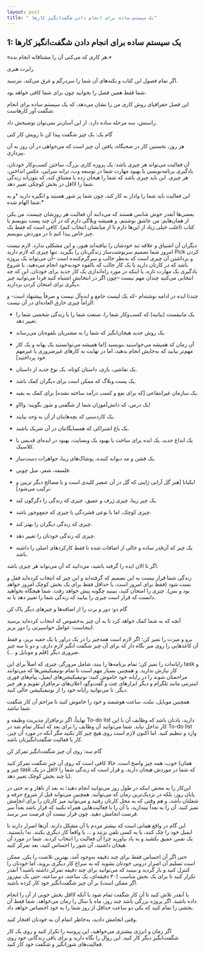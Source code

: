 ```yaml
---
layout: post
title: " یک سیستم ساده برای انجام دادن شگفت‌انگیز کارها"
---
```


1: یک سیستم ساده برای انجام دادن شگفت‌انگیز کارها
-------------------------------------------------

«هر کاری که می‌کنی آن را مشتاقانه انجام بده.»

رابرت هنری

اگر تمام فصول این کتاب و نکته‌های آن شما را سردرگم و غرق می‌کند، نترسید.

شما فقط همین فصل را بخوانید چون برای شما کافی خواهد بود.

این فصل جغرافیای روش کاری من را نشان می‌دهد، که یک سیستم ساده برای انجام
شگفت آور کارهاست.

راستش، سه مرحله ساده دارد. از این آسان‌تر نمی‌توان توضیحش داد.

گام یک: یک چیز شگفت پیدا کن تا رویش کار کنی

هر روز، نخستین کار در صحبگاه، یافتن آن چیز است که می‌خواهی در آن روز به
آن بپردازی.

آن فعالیت می‌تواند هر چیزی باشد: یک پروزه کاری بزرگ، ساختن کسب‌وکار
خودتان، یادگیری برنامه‌نویسی یا بهبود مهارت شما در توسعه وب، ترانه
سرایی، عکس انداختن، هر چیزی. این باید چیزی باشد که شما را هیجان زده یا
مشتاق کند، که بتون‌اند زندگی شما را لااقل در بخش کوچکی تغییر دهد.

این فعالیت باید شما را وادار به کار کند، چون شما پر شور هستید و انگیزه
دارید \*و به شما الهام شده.\*

بعضی‌ها آنقدر خوش شانس هستند که می‌دانند آن فعالیت هر روزشان چیست. من
یکی از همان‌هایم: من عاشق نوشتنم، و همیشه وبلاگی دارم که در آن چند پست
بنویسم یا کتاب (اغلب خیلی زیاد از این‌ها دارم تا از میانشان انتخاب کنم).
کافی است که فقط یک چیز خاص پیدا کنم تا در موردش بنویسم.

دیگران آن اشتیاق و علاقه تند خودشان را نیافته‌اند هنوز، و این مشکلی
ندارد. لازم نیست امروز شما تصمیم سرنوشت‌ساز زندگی‌تان را بگیرید. تنها
چیزی که لازم دارید Pick کردن و برداشتن آن چیزی است که به‌نظر جالب و
سرگرم‌کننده است –آن می‌تواند یک پروژه باشد که در کارتان دارید یا یک کار
جالب که بالقوه خودبه‌خود انجام می‌دهید، یا شروع یادگیری یک مهارت تازه،
یا اینکه در مورد راه‌اندازی یک کار جدید برای خودتان. این که چه انتخابی
می‌کنید چندان مهم نیست –چون اگر در انتخابش اشتباه کنید فردا می‌توانید
چیز دیگری برای امتحان کردن بردارید.

چندتا ایده در ادامه نوشته‌ام -که یک لیست جامع و ایده‌آل نیست و صرفاً
پیشنهاد است- و الزاماً چیزی خارق العاده‌ای در آن نیست:

- یک مانیفست (بیانیه) که کسب‌وکار شما را، صنعت شما را یا زندگی شخصی شما
را تغییر دهد.

- یک روش جدید هیجان‌انگیز که شما را به مشتریان بلقوه‌تان می‌رساند.

- آن رمان که همیشه می‌خواستید بنویسید \[اما همیشه می‌توانستید یک بهانه و
یک کار مهم‌تر بیابید که به‌جایش انجام بدهید، اما در نهایت به کارهای
غیرضروری یا غیرمهم خود پرداختید\].

- یک نقاشی، بازی، داستان کوتاه، یک نوع جدید از داستان.

- یک پست وبلاگ که ممکن است برای دیگران کمک باشد.

- یک سازمان غیرانتفاعی \[که برای نفع و کسب درآمد ساخته نشده\] برای کمک
به بقیه.

- یک درس، که دانش‌آموزان شما از شگفتی و شور بگویند: واااو!

- یک کاردستی که بچه‌هایتان از آن به وَجد بیایند.

- یک باغ اشتراکی که همسایگانتان در آن شریک باشند.

- یک ابداع جدید، یک ایده برای ساخت یا بهبود یک وبسایت، بهبود در ایده‌ای
قدیمی یا کلاسیک.

- یک فشن و مد دیوانه کننده، پوشاک‌های زیبا، جواهرات دست‌ساز.

- فلسفه، شعر، مبل چوبی.

- ایکبانا \[هنر گل آرایی ژاپنی که گل در آن عنصر کلیدی است و با مصالح
دیگر تزیین و ترکیب می‌شود\].

- یک چیز زیبا، چیزی ژرف و عمیق، چیزی که زندگی را دگرگون کند.

- چیزی کوچک، اما با نوعی فشردگی یا چیزی که جمع‌وجور باشد.

- چیزی که زندگی دیگران را بهتر کند.

- چیزی که زندگی خودتان را تغییر دهد.

- یک چیز که آن‌قدر ساده و خالی از اضافات شده تا فقط کارکردهای اصلی را
داشته باشد.

اگر تا الان ایده را گرفته باشید، می‌دانید که آن می‌تواند هر چیزی باشد.

زندگی شما قرار نیست به این تصمیم که گرفته‌اید و این چیز که انتخاب
کرده‌اید قفل و بست شود (فقط برای امروز است، یا حداقل فقط برای یک بخش
کوچک امروز خواهد بود و بس). چیزی را امتحان کنید، ببینید چگونه پیش خواهد
رفت. شما هیچگاه نخواهید دانست که قرار است چیزی را بیابید که زندگی شما را
تغییر دهد یا نه.

گام دو: دور و برت را از اضافه‌ها و چیزهای دیگر پاک کن

آنچه که به شما کمک خواهد کرد تا به آن چیز به‌خصوص که انتخاب کرده‌اید
برسید اینجاست: عوامل حواسپرتی را دور بریز.

برو و میزت را تمیز کن؛ اگر لازم است همه‌چیز را در یک دراور یا یک جعبه
بریز، و فقط آن کاغذهایی را روی میز نگاه دار که برای آن چیز شگفت انگیز
لازم داری، و دو یا سه چیز ضروری دیگر (قلم و موبایل و ...).

رایانه‌ات را تمیز کن؛ تمام برنامه‌ها را ببند، شامل مرورگر، چیزی که اصلاً
برای این task و کار نیازش ندارید. و همچنین بسیار مهم است تا تمام
نوتیفیکیشن‌ها که می‌توانند مزاحمتان شوند را در رایانه خود خاموش کنید:
نوتیفیکیشن‌های ایمیل، پیام‌های فوری اینترنتی مانند تلگرام و دیگر
ابزارهای چت و گفت‌وگو، اعلان‌های نرم‌افزار تقویم و هر چیز دیگر. تا
می‌توانید رایانه خود را از نوتیفیکیشن خالی کنید.

همچنین موبایل، تبلت، ساعت هوشمند و خود را خاموش کنید تا مزاحم آن کار
شگفت شما نباشد.

نهایتاً، اگر نرم‌افزار مدیریت وظیفه و To-do list دارید، یادتان باشد که
وظایف آن با این کار تداخل نیابد. شما می‌توانید آن وظایف را برای بعد که
اینکار تمام شد در To-do list وارد و تنظیم کنید. اما اکنون لازم است روی
هیچ چیز کار نکنید مگر آنکه در مورد آن چیز، کار یا فعالیت شگفت‌انگیزتان
باشد.

گام سه: روی آن چیز شگفت‌انگیز تمرکز کن

خوب، همه چیز واضح است. حالا کافی است که روی آن چیزِ شگفت تمرکز کنید
(همان چیز و task که شما در موردش هیجان دارید، و قرار است که زندگی شما را
لااقل در یک یا چند بخش کوچک تغییر دهد).

این‌کار را به محض اینکه در طول روز می‌توانید انجام دهید؛ نه بعد از ناهار
و نه حتی در پایان روز، بلکه در نزدیک‌ترین زمان که می‌توانید. همچنین
می‌تواند قبل از شروع حرفه و شغلتان باشد، و هم وقتی که به محل کارتان
رفتید و می‌توانید میز کارتان را برای انجامش تمیز کنید. آن را به بعداً
نیندازید، یا آن را با فعالیت‌هایی همراه نکنید که قرار باشد بعداً سر فرصت
انجامش دهید. چون قرار نیست آن فرصت سر برسد.

این گام در واقع همانی است که بیشتر مردم با آن مشکل دارند. آن‌ها اصرار
دارند تا ایمیل خود را چک کنند، یا به کسی تلفن بزنند و ... یا واقعاً کار
دیگری بکنند. نه! بایستید. یک نفس عمیق بکشید و به یاد بیاورید چرا آن
فعالیت را انتخاب کردید. شما در مورد آن هیجان داشتید، آن شور را احساس
کنید، بعد تمرکز کنید.

حتی اگر آن احساس فقط برای چند دقیقه به‌وجود آمد، بهترین تلاشت را بکن.
ممکن است تسلیم آن اصرار درونی خودتان بشوید که به سراغ کار دیگری بروید،
اما خودتان را کنترل کنید و باز گردید و ببینید که می‌توانید برای چند
دقیقه تمرکز داشته باشید؟ آنقدر تکرار کنید تا برای یک بخش مناسب (۳۰
دقیقه‌ای، یک ساعته، دو ساعته، حتی یک نیم‌روز اگر ممکن است) بر آن چیز
شگفت‌انگیز خود کار کرده باشید.

یا آنقدر تلاش کنید تا آن کار شگفت تمام شود یا آنکه لااقل بخش خوبی از آن
را انجام داده باشید. اگر پروژه بزرگی باشد چند روز، ماه یا سال را زمان
می‌خواهد، شما فقط آن بخشی را تمام کنید که یکی دو ساعت حداقل از روز شما
را به خود اختصاص خواهد داد.

وقتی انجامش دادید، به‌خاطر اتمام آن به خودتان افتخار کنید.

اگر زمان و انرژی بیشتری می‌خواهید، این پروسه را تکرار کنید و روی یک کار
شگفت‌انگیز دیگر کار کنید. این روال را نگاه دارید و برای باقی زندگانی خود
روی فعالیت‌های شورانگیز و شگفت خود کار کنید.

